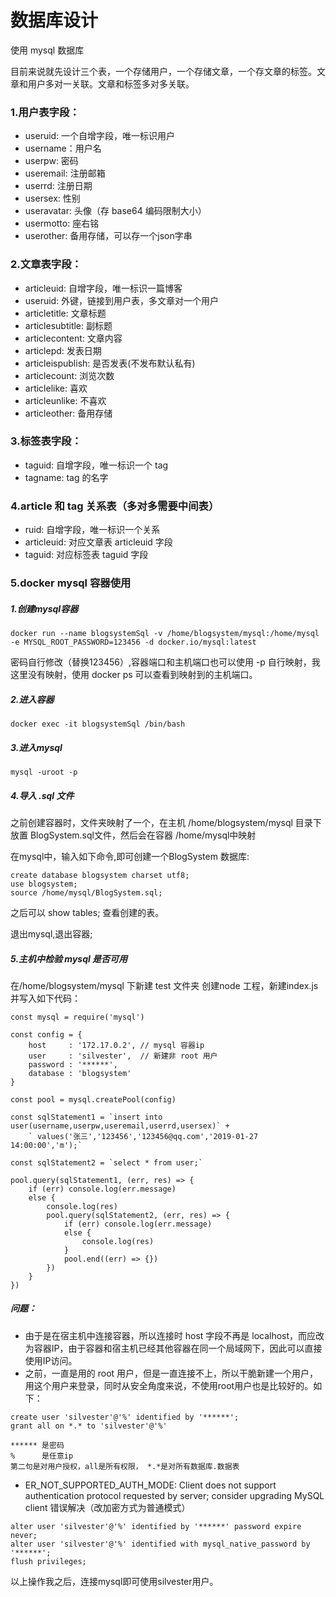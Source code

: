 # 数据库设计
使用 mysql 数据库

目前来说就先设计三个表，一个存储用户，一个存储文章，一个存文章的标签。文章和用户多对一关联。文章和标签多对多关联。

### 1.用户表字段：
- useruid: 一个自增字段，唯一标识用户
- username：用户名
- userpw: 密码
- useremail: 注册邮箱
- userrd: 注册日期
- usersex: 性别
- useravatar: 头像（存 base64 编码限制大小）
- usermotto: 座右铭
- userother: 备用存储，可以存一个json字串

### 2.文章表字段：
- articleuid: 自增字段，唯一标识一篇博客
- useruid: 外键，链接到用户表，多文章对一个用户
- articletitle: 文章标题
- articlesubtitle: 副标题
- articlecontent: 文章内容
- articlepd: 发表日期
- articleispublish: 是否发表(不发布默认私有)
- articlecount: 浏览次数
- articlelike: 喜欢
- articleunlike: 不喜欢
- articleother: 备用存储

### 3.标签表字段：
- taguid: 自增字段，唯一标识一个 tag
- tagname: tag 的名字

### 4.article 和 tag 关系表（多对多需要中间表）
- ruid: 自增字段，唯一标识一个关系
- articleuid: 对应文章表 articleuid 字段
- taguid: 对应标签表 taguid 字段

### 5.docker mysql 容器使用

##### 1.创建mysql容器
```
docker run --name blogsystemSql -v /home/blogsystem/mysql:/home/mysql -e MYSQL_ROOT_PASSWORD=123456 -d docker.io/mysql:latest
```
密码自行修改（替换123456）,容器端口和主机端口也可以使用 -p 自行映射，我这里没有映射，使用 docker ps 可以查看到映射到的主机端口。

##### 2.进入容器
```
docker exec -it blogsystemSql /bin/bash
```
##### 3.进入mysql
```
mysql -uroot -p
```
##### 4.导入 .sql 文件

之前创建容器时，文件夹映射了一个，在主机 /home/blogsystem/mysql 目录下放置 BlogSystem.sql文件，然后会在容器 /home/mysql中映射

在mysql中，输入如下命令,即可创建一个BlogSystem 数据库:
```
create database blogsystem charset utf8;
use blogsystem;
source /home/mysql/BlogSystem.sql;
```

之后可以 show tables; 查看创建的表。

退出mysql,退出容器;

##### 5.主机中检验 mysql 是否可用
在/home/blogsystem/mysql 下新建 test 文件夹 创建node 工程，新建index.js并写入如下代码：
```
const mysql = require('mysql')

const config = {
    host     : '172.17.0.2', // mysql 容器ip
    user     : 'silvester',  // 新建非 root 用户
    password : '******',
    database : 'blogsystem'
}

const pool = mysql.createPool(config)

const sqlStatement1 = `insert into user(username,userpw,useremail,userrd,usersex)` + 
    ` values('张三','123456','123456@qq.com','2019-01-27 14:00:00','m');`

const sqlStatement2 = `select * from user;`

pool.query(sqlStatement1, (err, res) => {
    if (err) console.log(err.message)
    else {
        console.log(res)
        pool.query(sqlStatement2, (err, res) => {
            if (err) console.log(err.message)
            else {
                console.log(res)
            }
            pool.end((err) => {})
        })
    }
})
```

##### 问题：
- 由于是在宿主机中连接容器，所以连接时 host 字段不再是 localhost，而应改为容器IP，由于容器和宿主机已经其他容器在同一个局域网下，因此可以直接使用IP访问。
- 之前，一直是用的 root 用户，但是一直连接不上，所以干脆新建一个用户，用这个用户来登录，同时从安全角度来说，不使用root用户也是比较好的。如下：
```
create user 'silvester'@'%' identified by '******';
grant all on *.* to 'silvester'@'%'

****** 是密码
%      是任意ip
第二句是对用户授权，all是所有权限， *.*是对所有数据库.数据表
```

- ER_NOT_SUPPORTED_AUTH_MODE: Client does not support authentication protocol requested by server; consider upgrading MySQL client 错误解决（改加密方式为普通模式）
```
alter user 'silvester'@'%' identified by '******' password expire never;
alter user 'silvester'@'%' identified with mysql_native_password by '******';
flush privileges;
```

以上操作我之后，连接mysql即可使用silvester用户。

